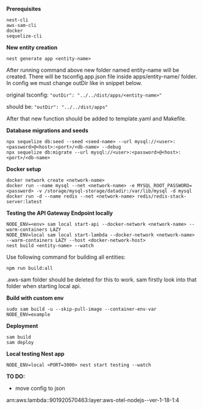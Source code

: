 **Prerequisites**

```
nest-cli
aws-sam-cli
docker
sequelize-cli
```


**New entity creation**

`nest generate app <entity-name>`

After running command above new folder named entity-name will be created. There will be tsconfig.app.json file inside apps/entity-name/ folder. In config we must change outDir like in snippet below.

original tsconfig:
`"outDir": "../../dist/apps/<entity-name>"`

should be:
`"outDir": "../../dist/apps"`

After that new function should be added to template.yaml and Makefile.

**Database migrations and seeds**

```
npx sequelize db:seed --seed <seed-name> --url mysql://<user>:<password>@<host>:<port>/<db-name> --debug
npx sequelize db:migrate --url mysql://<user>:<password>@<host>:<port>/<db-name>
```

**Docker setup**

```
docker network create <network-name>
docker run --name mysql --net <network-name> -e MYSQL_ROOT_PASSWORD=<password> -v /storage/mysql-storage/datadir:/var/lib/mysql -d mysql
docker run -d --name redis --net <network-name> redis/redis-stack-server:latest
```

**Testing the API Gateway Endpoint locally**

```
NODE_ENV=<env> sam local start-api --docker-network <network-name> --warm-containers LAZY
NODE_ENV=local sam local start-lambda --docker-network <network-name> --warm-containers LAZY --host <docker-network-host>
nest build <entity-name> --watch
```

Use following command for building all entities:
```
npm run build:all
```

.aws-sam folder should be deleted for this to work. sam firstly look into that folder when starting local api.

**Build with custom env**

`sudo sam build -u --skip-pull-image --container-env-var NODE_ENV=example`


**Deployment**

```
sam build
sam deploy
```

**Local testing Nest app**

```
NODE_ENV=local <PORT=3000> nest start testing --watch
```

**TO DO:**

- move config to json



arn:aws:lambda:<region>:901920570463:layer:aws-otel-nodejs-<architecture>-ver-1-18-1:4